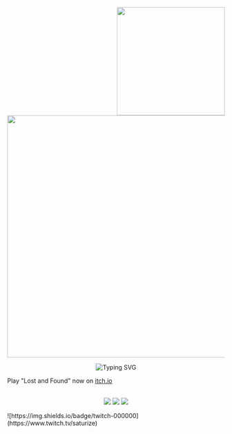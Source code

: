 <img src="https://i.imgur.com/4jSLUHF.png" width="250" align="right" />

<img src="https://lanyard.cnrad.dev/api/1272945881603244163?bg=000000&showDisplayName=false&hideDecoration=false&hideBadges=false&hideActivity=true&hideSpotify=false&idleMessage=fff&hideProfile=false&hideStatus=false&hideTimestamp=false" width="560"/></a>

<p align="center">
  <img src="https://readme-typing-svg.demolab.com?font=Tiny5&size=30&letterSpacing=8px&pause=1000&color=DF3133&vCenter=true&width=435&lines=game+dev+%26+streamer" alt="Typing SVG"/></a>
  <br/>
</p>
Play "Lost and Found" now on <a href="https://saturize.itch.io/lost-and-found">itch.io</a>

  <p align="center"><br/><a href="https://www.twitch.tv/saturize"><img src="https://img.shields.io/badge/twitch-000000" padding-right:50px/></a> <a href="https://discord.com/invite/saturize"><img src="https://img.shields.io/badge/discord-000000"/></a> <a href="https://www.tiktok.com/@saturize"><img src="https://img.shields.io/badge/tiktok-000000"/></a></p>
    ![https://img.shields.io/badge/twitch-000000](https://www.twitch.tv/saturize)&nbsp;&nbsp;&nbsp;&nbsp;
  
